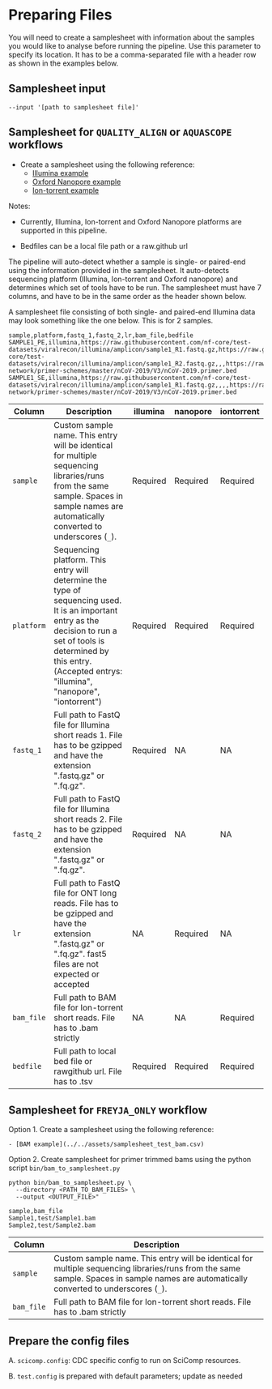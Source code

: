 # Preparing Files

You will need to create a samplesheet with information about the samples you would like to analyse before running the pipeline. Use this parameter to specify its location. It has to be a comma-separated file with a header row as shown in the examples below.

## Samplesheet input

```console
--input '[path to samplesheet file]'
```

## Samplesheet for `QUALITY_ALIGN` or `AQUASCOPE` workflows
	
- Create a samplesheet using the following reference: 
    - [Illumina example](https://github.com/CDCgov/aquascope/blob/main/assets/samplesheet_test_illumina.csv)
    - [Oxford Nanopore example](https://github.com/CDCgov/aquascope/blob/main/assets/samplesheet_test_ont.csv)
    - [Ion-torrent example](https://github.com/CDCgov/aquascope/blob/main/assets/samplesheet_test_iontorrent.csv)	

Notes:

- Currently, Illumina, Ion-torrent and Oxford Nanopore platforms are supported in this pipeline.

- Bedfiles can be a local file path or a raw.github url

The pipeline will auto-detect whether a sample is single- or paired-end using the information provided in the samplesheet. It auto-detects sequencing platform (Illumina, Ion-torrent and Oxford nanopore) and determines which set of tools have to be run. The samplesheet must have 7 columns, and have to be in the same order as the header shown below.

A samplesheet file consisting of both single- and paired-end Illumina data may look something like the one below. This is for 2 samples.

```console
sample,platform,fastq_1,fastq_2,lr,bam_file,bedfile
SAMPLE1_PE,illumina,https://raw.githubusercontent.com/nf-core/test-datasets/viralrecon/illumina/amplicon/sample1_R1.fastq.gz,https://raw.githubusercontent.com/nf-core/test-datasets/viralrecon/illumina/amplicon/sample1_R2.fastq.gz,,,https://raw.githubusercontent.com/artic-network/primer-schemes/master/nCoV-2019/V3/nCoV-2019.primer.bed
SAMPLE1_SE,illumina,https://raw.githubusercontent.com/nf-core/test-datasets/viralrecon/illumina/amplicon/sample1_R1.fastq.gz,,,,https://raw.githubusercontent.com/artic-network/primer-schemes/master/nCoV-2019/V3/nCoV-2019.primer.bed
```

| Column         | Description                                                                                                                                                                            | illumina | nanopore | iontorrent |
|----------------|----------------------------------------------------------------------------------------------------------------------------------------------------------------------------------------|---------------|--------------|---------------------|
| `sample`       | Custom sample name. This entry will be identical for multiple sequencing libraries/runs from the same sample. Spaces in sample names are automatically converted to underscores (`_`). | Required | Required | Required |
| `platform`     | Sequencing platform. This entry will determine the type of sequencing used. It is an important entry as the decision to run a set of tools is determined by this entry. (Accepted entrys: "illumina", "nanopore", "iontorrent")                | Required | Required | Required |
| `fastq_1`      | Full path to FastQ file for Illumina short reads 1. File has to be gzipped and have the extension ".fastq.gz" or ".fq.gz".                                                             | Required | NA | NA |
| `fastq_2`      | Full path to FastQ file for Illumina short reads 2. File has to be gzipped and have the extension ".fastq.gz" or ".fq.gz".                                                             | Required | NA | NA |
| `lr`           | Full path to FastQ file for ONT long reads. File has to be gzipped and have the extension ".fastq.gz" or ".fq.gz". fast5 files are not expected or accepted                            | NA | Required | NA |
| `bam_file`     | Full path to BAM file for Ion-torrent short reads. File has to .bam strictly                                                                                                           |  NA | NA | Required |
| `bedfile`      |  Full path to local bed file or rawgithub url. File has to .tsv                                                                                                                        | Required | Required | Required |


## Samplesheet for `FREYJA_ONLY` workflow

Option 1. Create a samplesheet using the following reference: 

    - [BAM example](../../assets/samplesheet_test_bam.csv)

Option 2. Create samplesheet for primer trimmed bams using the python script `bin/bam_to_samplesheet.py`
  ```
  python bin/bam_to_samplesheet.py \
    --directory <PATH_TO_BAM_FILES> \
    --output <OUTPUT_FILE>"
  ```

```console
sample,bam_file
Sample1,test/Sample1.bam
Sample2,test/Sample2.bam
```

| Column         | Description                                                                                                                                                                            |
|----------------|----------------------------------------------------------------------------------------------------------------------------------------------------------------------------------------|
| `sample`       | Custom sample name. This entry will be identical for multiple sequencing libraries/runs from the same sample. Spaces in sample names are automatically converted to underscores (`_`). |
| `bam_file`     | Full path to BAM file for Ion-torrent short reads. File has to .bam strictly| 


## Prepare the config files

A. `scicomp.config`: CDC specific config to run on SciComp resources.

B. `test.config` is prepared with default parameters; update as needed
